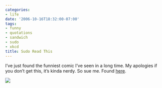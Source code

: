```yaml
---
categories:
- life
date: '2006-10-16T18:32:00-07:00'
tags:
- funny
- quotations
- sandwich
- sudo
- xkcd
title: Sudo Read This
---
```


I’ve just found the funniest comic I’ve seen in a long time. My apologies if you don’t get this, it’s kinda nerdy. So sue me. Found [here](https://xkcd.com/c149.html).

![](https://imgs.xkcd.com/comics/sandwich.png)
